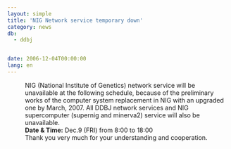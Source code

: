 ```yaml
---
layout: simple
title: 'NIG Network service temporary down'
category: news
db:
  - ddbj


date: 2006-12-04T00:00:00
lang: en
---
```


<html>
<dd>NIG (National Institute of Genetics) network service will be unavailable at the following schedule, because of the preliminary works of the computer system replacement in NIG with an upgraded one by March, 2007. All DDBJ network services and NIG supercomputer (supernig and minerva2) service will also be unavailable.
<dd><b>Date &amp; Time:</b> Dec.9 (FRI) from 8:00 to 18:00
<dd>Thank you very much for your understanding and cooperation.</dd>
</dd>
</dd>
</html>
